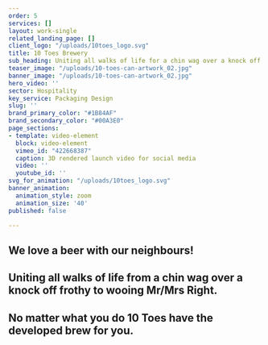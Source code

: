 ```yaml
---
order: 5
services: []
layout: work-single
related_landing_page: []
client_logo: "/uploads/10toes_logo.svg"
title: 10 Toes Brewery
sub_heading: Uniting all walks of life for a chin wag over a knock off frothy
teaser_image: "/uploads/10-toes-can-artwork_02.jpg"
banner_image: "/uploads/10-toes-can-artwork_02.jpg"
hero_video: ''
sector: Hospitality
key_service: Packaging Design
slug: '' 
brand_primary_color: "#1B84AF"
brand_secondary_color: "#00A3E0"
page_sections:
- template: video-element
  block: video-element
  vimeo_id: "422668387"
  caption: 3D rendered launch video for social media
  video: ''
  youtube_id: ''
svg_for_animation: "/uploads/10toes_logo.svg"
banner_animation:
  animation_style: zoom
  animation_size: '40'
published: false

---
```

## We love a beer with our neighbours!

## Uniting all walks of life from a chin wag over a knock off frothy to wooing Mr/Mrs Right.

## No matter what you do 10 Toes have the developed brew for you.